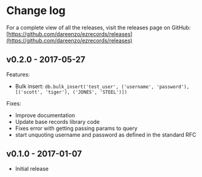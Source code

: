 # Change log

For a complete view of all the releases, visit the releases page on GitHub:
[https://github.com/dareenzo/ezrecords/releases](https://github.com/dareenzo/ezrecords/releases)

## v0.2.0 - 2017-05-27

Features:

- Bulk insert: `db.bulk_insert('test_user', ('username', 'password'), [('scott', 'tiger'), ('JONES', 'STEEL')])`

Fixes:

- Improve documentation
- Update base records library code
- Fixes error with getting passing params to query
- start unquoting username and password as defined in the standard RFC

## v0.1.0 - 2017-01-07

- Initial release
